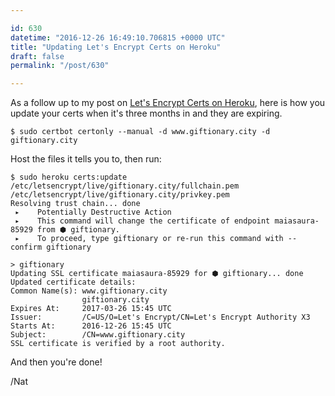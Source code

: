 ```yaml
---

id: 630
datetime: "2016-12-26 16:49:10.706815 +0000 UTC"
title: "Updating Let's Encrypt Certs on Heroku"
draft: false
permalink: "/post/630"

---
```


As a follow up to my post on [Let's Encrypt Certs on Heroku](https://writing.natwelch.com/post/619), here is how you update your certs when it's three months in and they are expiring.

```
$ sudo certbot certonly --manual -d www.giftionary.city -d giftionary.city
```

Host the files it tells you to, then run:

```
$ sudo heroku certs:update /etc/letsencrypt/live/giftionary.city/fullchain.pem /etc/letsencrypt/live/giftionary.city/privkey.pem
Resolving trust chain... done
 ▸    Potentially Destructive Action
 ▸    This command will change the certificate of endpoint maiasaura-85929 from ⬢ giftionary.
 ▸    To proceed, type giftionary or re-run this command with --confirm giftionary

> giftionary
Updating SSL certificate maiasaura-85929 for ⬢ giftionary... done
Updated certificate details:
Common Name(s): www.giftionary.city
                giftionary.city
Expires At:     2017-03-26 15:45 UTC
Issuer:         /C=US/O=Let's Encrypt/CN=Let's Encrypt Authority X3
Starts At:      2016-12-26 15:45 UTC
Subject:        /CN=www.giftionary.city
SSL certificate is verified by a root authority.
```

And then you're done!

/Nat
